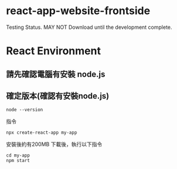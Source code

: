 # react-app-website-frontside
Testing Status. MAY NOT Download until the development complete.
# React Environment 

請先確認電腦有安裝 node.js 
---
## 確定版本(確認有安裝node.js)
```
node --version
```
指令
``` 
npx create-react-app my-app
```
安裝後約有200MB
下載後，執行以下指令
```
cd my-app
npm start
```
